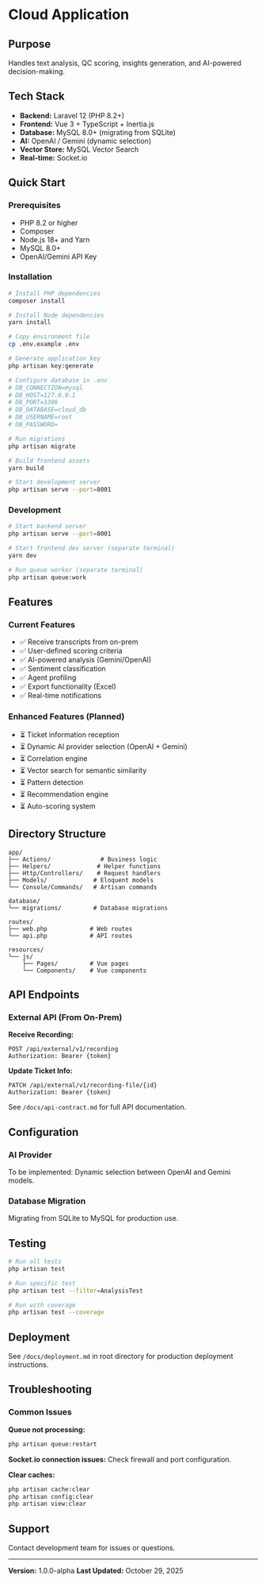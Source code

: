 # Cloud Application

## Purpose
Handles text analysis, QC scoring, insights generation, and AI-powered decision-making.

## Tech Stack
- **Backend:** Laravel 12 (PHP 8.2+)
- **Frontend:** Vue 3 + TypeScript + Inertia.js
- **Database:** MySQL 8.0+ (migrating from SQLite)
- **AI:** OpenAI / Gemini (dynamic selection)
- **Vector Store:** MySQL Vector Search
- **Real-time:** Socket.io

## Quick Start

### Prerequisites
- PHP 8.2 or higher
- Composer
- Node.js 18+ and Yarn
- MySQL 8.0+
- OpenAI/Gemini API Key

### Installation

```bash
# Install PHP dependencies
composer install

# Install Node dependencies
yarn install

# Copy environment file
cp .env.example .env

# Generate application key
php artisan key:generate

# Configure database in .env
# DB_CONNECTION=mysql
# DB_HOST=127.0.0.1
# DB_PORT=3306
# DB_DATABASE=cloud_db
# DB_USERNAME=root
# DB_PASSWORD=

# Run migrations
php artisan migrate

# Build frontend assets
yarn build

# Start development server
php artisan serve --port=8001
```

### Development

```bash
# Start backend server
php artisan serve --port=8001

# Start frontend dev server (separate terminal)
yarn dev

# Run queue worker (separate terminal)
php artisan queue:work
```

## Features

### Current Features
- ✅ Receive transcripts from on-prem
- ✅ User-defined scoring criteria
- ✅ AI-powered analysis (Gemini/OpenAI)
- ✅ Sentiment classification
- ✅ Agent profiling
- ✅ Export functionality (Excel)
- ✅ Real-time notifications

### Enhanced Features (Planned)
- ⏳ Ticket information reception
- ⏳ Dynamic AI provider selection (OpenAI + Gemini)
- ⏳ Correlation engine
- ⏳ Vector search for semantic similarity
- ⏳ Pattern detection
- ⏳ Recommendation engine
- ⏳ Auto-scoring system

## Directory Structure

```
app/
├── Actions/              # Business logic
├── Helpers/             # Helper functions
├── Http/Controllers/    # Request handlers
├── Models/             # Eloquent models
└── Console/Commands/   # Artisan commands

database/
└── migrations/         # Database migrations

routes/
├── web.php            # Web routes
└── api.php            # API routes

resources/
└── js/
    ├── Pages/         # Vue pages
    └── Components/    # Vue components
```

## API Endpoints

### External API (From On-Prem)

**Receive Recording:**
```
POST /api/external/v1/recording
Authorization: Bearer {token}
```

**Update Ticket Info:**
```
PATCH /api/external/v1/recording-file/{id}
Authorization: Bearer {token}
```

See `/docs/api-contract.md` for full API documentation.

## Configuration

### AI Provider

To be implemented: Dynamic selection between OpenAI and Gemini models.

### Database Migration

Migrating from SQLite to MySQL for production use.

## Testing

```bash
# Run all tests
php artisan test

# Run specific test
php artisan test --filter=AnalysisTest

# Run with coverage
php artisan test --coverage
```

## Deployment

See `/docs/deployment.md` in root directory for production deployment instructions.

## Troubleshooting

### Common Issues

**Queue not processing:**
```bash
php artisan queue:restart
```

**Socket.io connection issues:**
Check firewall and port configuration.

**Clear caches:**
```bash
php artisan cache:clear
php artisan config:clear
php artisan view:clear
```

## Support

Contact development team for issues or questions.

---

**Version:** 1.0.0-alpha
**Last Updated:** October 29, 2025
